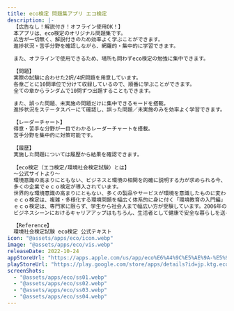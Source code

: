 ```yaml
---
title: eco検定 問題集アプリ エコ検定
description: |-
  【広告なし！解説付き！オフライン使用OK！】
  本アプリは、eco検定のオリジナル問題集です。
  広告が一切無く、解説付きのため効率よく学ぶことができます。
  進捗状況・苦手分野を確認しながら、網羅的・集中的に学習できます。

  また、オフラインで使用できるため、場所も問わずeco検定の勉強に集中できます。

  【問題】
  実際の試験に合わせた2択/4択問題を用意しています。
  各章ごとに10問単位で分けて収録しているので、順番に学ぶことができます。
  全ての章からランダムで10問ずつ出題することもできます。

  また、誤った問題、未実施の問題だけに集中できるモードを搭載。
  進捗状況をステータスバーにて確認し、誤った問題／未実施のみを効率よく学習できます。

  【レーダーチャート】
  得意・苦手な分野が一目でわかるレーダーチャートを搭載。
  苦手分野を集中的に対策可能です。

  【履歴】
  実施した問題については履歴から結果を確認できます。
  　
  【eco検定（エコ検定/環境社会検定試験）とは】
  〜公式サイトより〜
  環境意識の高まりにともない、ビジネスと環境の相関を的確に説明する力が求められる今、
  多くの企業でｅｃｏ検定が導入されています。
  世界的な環境意識の高まりにともない、多くの製品やサービスが環境を意識したものに変わってきています。企業においても、ビジネスと環境の相関を的確に説明できる人材の育成が欠かせないものとなっています。
  ｅｃｏ検定は、複雑・多様化する環境問題を幅広く体系的に身に付く「環境教育の入門編」として、幅広い業種・職種の方に活用いただいています。
  ｅｃｏ検定は、専門家に限らず、学生から社会人まで幅広い方が受験しています。2006年の試験開始以来、これまでに約58万人が受験し、35万人を超えるエコピープル（＝検定試験合格者）が誕生しています[2022年12月現在]。
  ビジネスシーンにおけるキャリアアップはもちろん、生活者として健康で安全な暮らしを送るために、ｅｃｏ検定は社会の様々な場面で役立つ検定試験です。

  【Reference】
  環境社会検定試験 eco検定 公式テキスト
icon: "@assets/apps/eco/icon.webp"
image: "@assets/apps/eco/vis.webp"
releaseDate: 2022-10-24
appStoreUrl: "https://apps.apple.com/us/app/eco%E6%A4%9C%E5%AE%9A-%E5%95%8F%E9%A1%8C%E9%9B%86%E3%82%A2%E3%83%97%E3%83%AA-%E3%82%A8%E3%82%B3%E6%A4%9C%E5%AE%9A-%E7%92%B0%E5%A2%83%E7%A4%BE%E4%BC%9A%E6%A4%9C%E5%AE%9A%E8%A9%A6%E9%A8%93/id6443938132"
playStoreUrl: "https://play.google.com/store/apps/details?id=jp.ktg.eco"
screenShots: 
  - "@assets/apps/eco/ss01.webp"
  - "@assets/apps/eco/ss02.webp"
  - "@assets/apps/eco/ss03.webp"
  - "@assets/apps/eco/ss04.webp"
---
```


